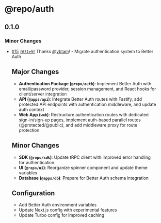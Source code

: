 # @repo/auth

## 0.1.0

### Minor Changes

- [#15](https://github.com/tamyikadze/mono-kadze-repo/pull/15) [`f631e9f`](https://github.com/tamyikadze/mono-kadze-repo/commit/f631e9f44844c391ffa7a9e46b64adbdd5624123) Thanks [@ybtam](https://github.com/ybtam)! - Migrate authentication system to Better Auth

  ## Major Changes

  - **Authentication Package (`@repo/auth`)**: Implement Better Auth with email/password provider, session management, and React hooks for client/server integration
  - **API (`@apps/api`)**: Integrate Better Auth routes with Fastify, add protected API endpoints with authentication middleware, and update auth context
  - **Web App (`web`)**: Restructure authentication routes with dedicated sign-in/sign-up pages, implement auth-based parallel routes (@protected/@public), and add middleware proxy for route protection

  ## Minor Changes

  - **SDK (`@repo/sdk`)**: Update tRPC client with improved error handling for authentication
  - **UI (`@repo/ui`)**: Reorganize spinner component and update theme variables
  - **Database (`@apps/db`)**: Prepare for Better Auth schema integration

  ## Configuration

  - Add Better Auth environment variables
  - Update Next.js config with experimental features
  - Update Turbo config for improved caching
